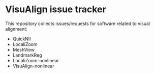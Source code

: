 # VisuAlign issue tracker
This repository collects issues/requests for software related to visual alignment:
* QuickNII
* LocaliZoom
* MeshView
* LandmarkReg
* LocaliZoom-nonlinear
* VisuAlign-nonlinear
